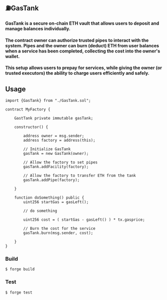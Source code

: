 ## ⛽GasTank

#### GasTank is a secure on-chain ETH vault that allows users to deposit and manage balances individually.
#### The contract owner can authorize trusted pipes to interact with the system. Pipes and the owner can burn (deduct) ETH from user balances when a service has been completed, collecting the cost into the owner's wallet.
#### This setup allows users to prepay for services, while giving the owner (or trusted executors) the ability to charge users efficiently and safely.


## Usage

```solidity
import {GasTank} from "./GasTank.sol";

contract MyFactory {
    
    GastTank private immutable gasTank;

    constructor() {
        
        address owner = msg.sender;
        address factory = address(this);
        
        // Initialize GasTank
        gasTank = new GasTank(owner);
        
        // Allow the factory to set pipes
        gasTank.addFacility(factory);
        
        // Allow the factory to transfer ETH from the tank
        gasTank.addPipe(factory);
        
    }

    function doSomething() public {
        uint256 startGas = gasLeft();

        // do something

        uint256 cost = ( startGas - gasLeft() ) * tx.gasprice;
        
        // Burn the cost for the service
        gasTank.burn(msg.sender, cost);
        
    }
}
```

### Build

```shell
$ forge build
```

### Test

```shell
$ forge test
```
